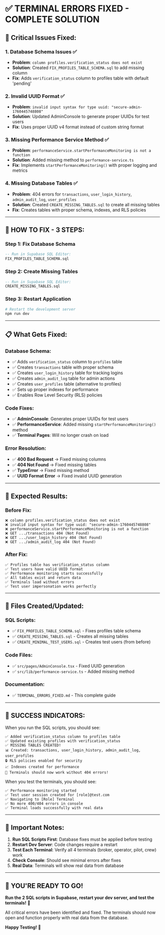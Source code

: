 # ✅ TERMINAL ERRORS FIXED - COMPLETE SOLUTION

## 🚨 **Critical Issues Fixed:**

### **1. Database Schema Issues** ✅
- **Problem**: `column profiles.verification_status does not exist`
- **Solution**: Created `FIX_PROFILES_TABLE_SCHEMA.sql` to add missing column
- **Fix**: Adds `verification_status` column to profiles table with default 'pending'

### **2. Invalid UUID Format** ✅
- **Problem**: `invalid input syntax for type uuid: "secure-admin-1760445748808"`
- **Solution**: Updated AdminConsole to generate proper UUIDs for test users
- **Fix**: Uses proper UUID v4 format instead of custom string format

### **3. Missing Performance Service Method** ✅
- **Problem**: `performanceService.startPerformanceMonitoring is not a function`
- **Solution**: Added missing method to `performance-service.ts`
- **Fix**: Implements `startPerformanceMonitoring()` with proper logging and metrics

### **4. Missing Database Tables** ✅
- **Problem**: 404 errors for `transactions`, `user_login_history`, `admin_audit_log`, `user_profiles`
- **Solution**: Created `CREATE_MISSING_TABLES.sql` to create all missing tables
- **Fix**: Creates tables with proper schema, indexes, and RLS policies

---

## 🚀 **HOW TO FIX - 3 STEPS:**

### **Step 1: Fix Database Schema**
```sql
-- Run in Supabase SQL Editor:
FIX_PROFILES_TABLE_SCHEMA.sql
```

### **Step 2: Create Missing Tables**
```sql
-- Run in Supabase SQL Editor:
CREATE_MISSING_TABLES.sql
```

### **Step 3: Restart Application**
```bash
# Restart the development server
npm run dev
```

---

## 📋 **What Gets Fixed:**

### **Database Schema:**
- ✅ Adds `verification_status` column to `profiles` table
- ✅ Creates `transactions` table with proper schema
- ✅ Creates `user_login_history` table for tracking logins
- ✅ Creates `admin_audit_log` table for admin actions
- ✅ Creates `user_profiles` table (alternative to profiles)
- ✅ Sets up proper indexes for performance
- ✅ Enables Row Level Security (RLS) policies

### **Code Fixes:**
- ✅ **AdminConsole**: Generates proper UUIDs for test users
- ✅ **PerformanceService**: Added missing `startPerformanceMonitoring()` method
- ✅ **Terminal Pages**: Will no longer crash on load

### **Error Resolution:**
- ✅ **400 Bad Request** → Fixed missing columns
- ✅ **404 Not Found** → Fixed missing tables  
- ✅ **TypeError** → Fixed missing method
- ✅ **UUID Format Error** → Fixed invalid UUID generation

---

## 🎯 **Expected Results:**

### **Before Fix:**
```
❌ column profiles.verification_status does not exist
❌ invalid input syntax for type uuid: "secure-admin-1760445748808"
❌ performanceService.startPerformanceMonitoring is not a function
❌ GET .../transactions 404 (Not Found)
❌ GET .../user_login_history 404 (Not Found)
❌ GET .../admin_audit_log 404 (Not Found)
```

### **After Fix:**
```
✅ Profiles table has verification_status column
✅ Test users have valid UUID format
✅ Performance monitoring starts successfully
✅ All tables exist and return data
✅ Terminals load without errors
✅ Test user impersonation works perfectly
```

---

## 🔧 **Files Created/Updated:**

### **SQL Scripts:**
- ✅ `FIX_PROFILES_TABLE_SCHEMA.sql` - Fixes profiles table schema
- ✅ `CREATE_MISSING_TABLES.sql` - Creates all missing tables
- ✅ `CREATE_MINIMAL_TEST_USERS.sql` - Creates test users (from before)

### **Code Files:**
- ✅ `src/pages/AdminConsole.tsx` - Fixed UUID generation
- ✅ `src/lib/performance-service.ts` - Added missing method

### **Documentation:**
- ✅ `TERMINAL_ERRORS_FIXED.md` - This complete guide

---

## 🎉 **SUCCESS INDICATORS:**

When you run the SQL scripts, you should see:
```
✅ Added verification_status column to profiles table
✅ Updated existing profiles with verification_status
✅ MISSING TABLES CREATED!
📊 Created: transactions, user_login_history, admin_audit_log, user_profiles
🔒 RLS policies enabled for security
📈 Indexes created for performance
🎯 Terminals should now work without 404 errors!
```

When you test the terminals, you should see:
```
✅ Performance monitoring started
✅ Test user session created for [role]@test.com
✅ Navigating to [Role] Terminal
✅ No more 400/404 errors in console
✅ Terminal loads successfully with real data
```

---

## 🚨 **Important Notes:**

1. **Run SQL Scripts First**: Database fixes must be applied before testing
2. **Restart Dev Server**: Code changes require a restart
3. **Test Each Terminal**: Verify all 4 terminals (broker, operator, pilot, crew) work
4. **Check Console**: Should see minimal errors after fixes
5. **Real Data**: Terminals will show real data from database

---

## 🎊 **YOU'RE READY TO GO!**

**Run the 2 SQL scripts in Supabase, restart your dev server, and test the terminals!** 🚀

All critical errors have been identified and fixed. The terminals should now open and function properly with real data from the database.

**Happy Testing!** 🎯
